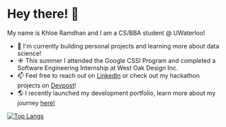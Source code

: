 # Hey there! 👋

<!--
**khloe-r/khloe-r** is a ✨ _special_ ✨ repository because its `README.md` (this file) appears on your GitHub profile.

Here are some ideas to get you started:

- 🔭 I’m currently working on ...
- 🌱 I’m currently learning ...
- 👯 I’m looking to collaborate on ...
- 🤔 I’m looking for help with ...
- 💬 Ask me about ...
- 📫 How to reach me: ...
- 😄 Pronouns: ...
- ⚡ Fun fact: ...
-->

My name is Khloe Ramdhan and I am a CS/BBA student @ UWaterloo!
* 🌱 I'm currently building personal projects and learning more about data science!
* ☀️ This summer I attended the Google CSSI Program and completed a Software Engineering Internship at West Oak Design Inc.
* 📫 Feel free to reach out on [LinkedIn](https://www.linkedin.com/in/khloe-ramdhan/) or check out my hackathon projects on [Devpost](https://devpost.com/khloe-r)!
* 🌎 I recently launched my development portfolio, learn more about my journey [here!](https://khloe-r.github.io/Development-Portfolio/)

[![Top Langs](https://github-readme-stats.vercel.app/api/top-langs/?username=khloe-r&layout=compact&exclude_repo=cssi-labs&count_private=true)](https://github.com/anuraghazra/github-readme-stats)
